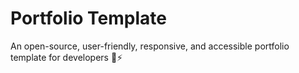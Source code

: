 # Portfolio Template

An open-source, user-friendly, responsive, and accessible portfolio template for developers 🚀⚡
